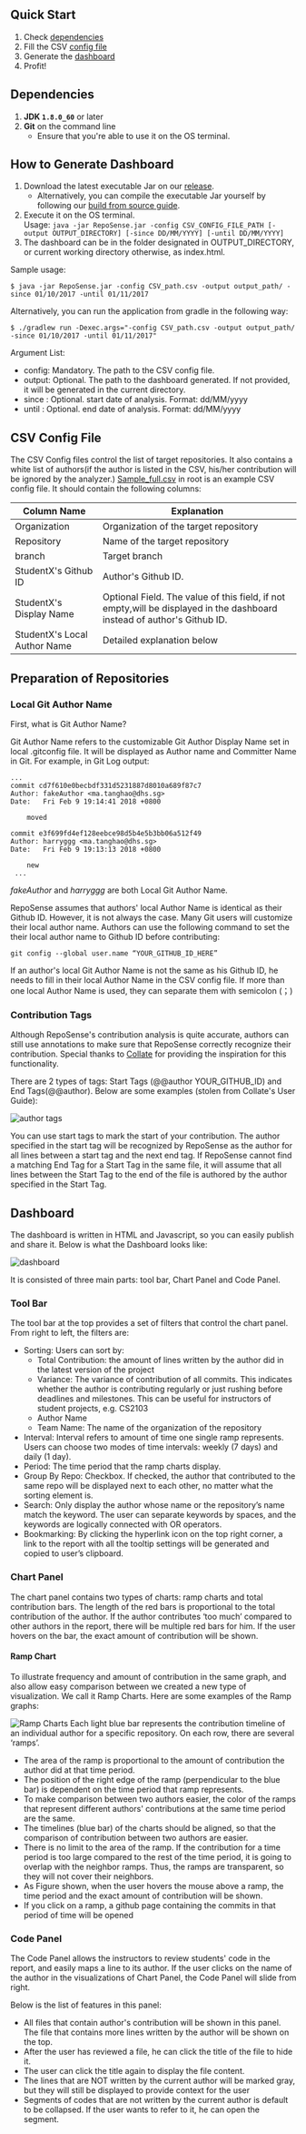 ## Quick Start
1. Check [dependencies](#dependencies)
2. Fill the CSV [config file](#csv-config-file)
3. Generate the [dashboard](#how-to-generate-dashboard)
4. Profit!

## Dependencies
1. **JDK `1.8.0_60`**  or later
2. **Git** on the command line
   * Ensure that you're able to use it on the OS terminal.

## How to Generate Dashboard
1. Download the latest executable Jar on our [release](https://github.com/reposense/RepoSense/releases/latest).
   * Alternatively, you can compile the executable Jar yourself by following our [build from source guide](Build.md).
2. Execute it on the OS terminal. <br>
Usage: `java -jar RepoSense.jar -config CSV_CONFIG_FILE_PATH [-output OUTPUT_DIRECTORY] [-since DD/MM/YYYY] [-until DD/MM/YYYY]`
3. The dashboard can be in the folder designated in OUTPUT_DIRECTORY, or current working directory otherwise, as index.html.

Sample usage:
```
$ java -jar RepoSense.jar -config CSV_path.csv -output output_path/ -since 01/10/2017 -until 01/11/2017
```

Alternatively, you can run the application from gradle in the following way:
```
$ ./gradlew run -Dexec.args="-config CSV_path.csv -output output_path/ -since 01/10/2017 -until 01/11/2017"
```

Argument List:
- config: Mandatory. The path to the CSV config file.
- output: Optional. The path to the dashboard generated. If not provided, it will be generated in the current directory.
- since : Optional. start date of analysis. Format: dd/MM/yyyy
- until : Optional. end date of analysis. Format: dd/MM/yyyy


## CSV Config File
The CSV Config files control the list of target repositories. It also contains a white list of authors(if the author is listed in the CSV, his/her contribution will be ignored by the analyzer.)
[Sample_full.csv](../sample_full.csv) in root is an example CSV config file. It should contain the following columns:

Column Name | Explanation
----------- | -----------
Organization | Organization of the target repository
Repository | Name of the target repository
branch | Target branch
StudentX's Github ID | Author's Github ID.
StudentX's Display Name | Optional Field. The value of this field, if not empty,will be displayed in the dashboard instead of author's Github ID.
StudentX's Local Author Name | Detailed explanation below

## Preparation of Repositories
### Local Git Author Name
First, what is Git Author Name?

Git Author Name refers to the customizable Git Author Display Name set in local .gitconfig file. It will be displayed as Author name and Committer Name in Git. For example, in Git Log output:
```
...
commit cd7f610e0becbdf331d5231887d8010a689f87c7
Author: fakeAuthor <ma.tanghao@dhs.sg>
Date:   Fri Feb 9 19:14:41 2018 +0800

    moved

commit e3f699fd4ef128eebce98d5b4e5b3bb06a512f49
Author: harryggg <ma.tanghao@dhs.sg>
Date:   Fri Feb 9 19:13:13 2018 +0800

    new
 ...
```
*fakeAuthor* and *harryggg* are both Local Git Author Name.

RepoSense assumes that authors' local Author Name is identical as their Github ID. However, it is not always the case. Many Git users will customize their local author name. Authors can use the following command to set the their local author name to Github ID before contributing:
```
git config --global user.name “YOUR_GITHUB_ID_HERE”
```
If an author's local Git Author Name is not the same as his Github ID, he needs to fill in their local Author Name in the CSV config file. If more than one local Author Name is used, they can separate them with semicolon (；)

### Contribution Tags
Although RepoSense's contribution analysis is quite accurate, authors can still use annotations to make sure that RepoSense correctly recognize their contribution. Special thanks to [Collate](https://github.com/se-edu/collate) for providing the inspiration for this functionality.

There are 2 types of tags: Start Tags (@@author YOUR_GITHUB_ID) and End Tags(@@author). Below are some examples (stolen from Collate's User Guide):


 ![author tags](images/add-author-tags.png)


You can use start tags to mark the start of your contribution. The author specified in the start tag will be recognized by RepoSense as the author for all lines between a start tag and the next end tag. If RepoSense cannot find a matching End Tag for a Start Tag in the same file, it will assume that all lines between the Start Tag to the end of the file is authored by the author specified in the Start Tag.


## Dashboard

The dashboard is written in HTML and Javascript, so you can easily publish and share it. Below is what the Dashboard looks like:

![dashboard](images/dashboard.png)

It is consisted of three main parts: tool bar, Chart Panel and Code Panel.
### Tool Bar

The tool bar at the top provides a set of filters that control the chart panel. From right to left, the filters are:
- Sorting: Users can sort by:
	- Total Contribution: the amount of lines written by the author did in the latest version of the project
	- Variance: The variance of contribution of all commits. This indicates whether the author is contributing regularly or just rushing before deadlines and milestones. This can be useful for instructors of student projects, e.g. CS2103
	- Author Name
	- Team Name: The name of the organization of the repository
- Interval: Interval refers to amount of time one single ramp represents. Users can choose two modes of time intervals: weekly (7 days)  and daily (1 day).
- Period: The time period that the ramp charts display.
- Group By Repo: Checkbox. If checked, the author that contributed to the same repo will be displayed next to each other, no matter what the sorting element is.
- Search: Only display the author whose name or the repository’s name match the keyword. The user can separate keywords by spaces, and the keywords are logically connected with OR operators.
- Bookmarking: By clicking the hyperlink icon on the top right corner, a link to the report with all the tooltip settings will be generated and copied to user’s clipboard.

### Chart Panel
The chart panel contains two types of charts: ramp charts and total contribution bars. The length of the red bars is proportional to the total contribution of the author. If the author contributes ‘too much’ compared to other authors in the report, there will be multiple red bars for him. If the user hovers on the bar, the exact amount of contribution will be shown.
#### Ramp Chart
To illustrate frequency and amount of contribution in the same graph, and also allow easy comparison between we created a new type of visualization. We call it Ramp Charts. Here are some examples of the Ramp graphs:

![Ramp Charts](images/rampchart.png)
Each light blue bar represents the contribution timeline of an individual author for a specific repository. On each row, there are several ‘ramps’.
- The area of the ramp is proportional to the amount of contribution the author did at that time period.
- The position of the right edge of the ramp (perpendicular to the blue bar) is dependent on the time period that ramp represents.
- To make comparison between two authors easier, the color of the ramps that represent different authors' contributions at the same time period are the same.
- The timelines (blue bar) of the charts should be aligned, so that the comparison of contribution between two authors are easier.
- There is no limit to the area of the ramp. If the contribution for a time period is too large compared to the rest of the time period, it is going to overlap with the neighbor ramps. Thus, the ramps are transparent, so they will not cover their neighbors.
- As Figure shown, when the user hovers the mouse above a ramp, the time period and the exact amount of contribution will be shown.
- If you click on a ramp, a github page containing the commits in that period of time will be opened

### Code Panel
The Code Panel allows the instructors to review students' code in the report, and easily maps a line to its author.
If the user clicks on the name of the author in the visualizations of Chart Panel, the Code Panel will slide from right.

Below is the list of features in this panel:
- All files that contain author's contribution will be shown in this panel. The file that contains more lines written by the author will be shown on the top.
- After the user has reviewed a file, he can click the title of the file to hide it.
- The user can click the title again to display the file content.
- The lines that are NOT written by the current author will be marked gray, but they will still be displayed to provide context for the user
- Segments of codes that are not written by the current author is default to be collapsed. If the user wants to refer to it, he can open the segment.
